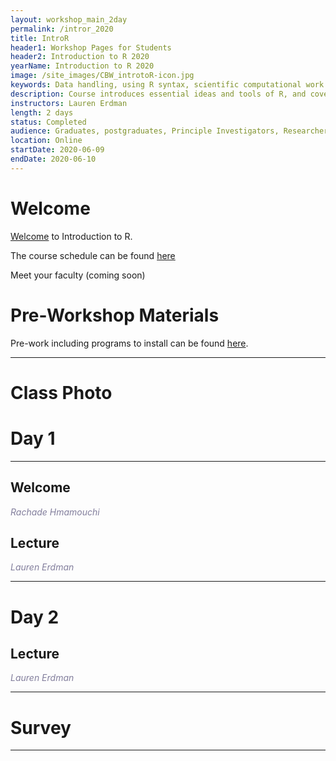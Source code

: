 ```yaml
---
layout: workshop_main_2day
permalink: /intror_2020
title: IntroR
header1: Workshop Pages for Students
header2: Introduction to R 2020
yearName: Introduction to R 2020
image: /site_images/CBW_introtoR-icon.jpg
keywords: Data handling, using R syntax, scientific computational work
description: Course introduces essential ideas and tools of R, and covers statistical tests in R.
instructors: Lauren Erdman
length: 2 days
status: Completed
audience: Graduates, postgraduates, Principle Investigators, Researchers
location: Online
startDate: 2020-06-09
endDate: 2020-06-10
---
```


# Welcome <a id="welcome"></a>

[Welcome](https://drive.google.com/file/d/17rDOG_6TK0W4HW5YKuV-YeZ2HoY-O6vr/view?usp=sharing) to Introduction to R.  

The course schedule can be found [here](https://bioinformaticsdotca.github.io/intror_2020_schedule)

Meet your faculty (coming soon) 

# Pre-Workshop Materials <a id="preworkshop"></a>

Pre-work including programs to install can be found [here](https://bioinformaticsdotca.github.io/intror_2020_prework).  

***

# Class Photo



# Day 1 <a id="day1"></a>

***

## Welcome

*<font color="#827e9c">Rachade Hmamouchi</font>*

## Lecture

*<font color="#827e9c">Lauren Erdman</font>* 
 
 

***

# Day 2 <a id="day2"></a>

## Lecture

*<font color="#827e9c">Lauren Erdman</font>* 

 

***
# Survey



***
